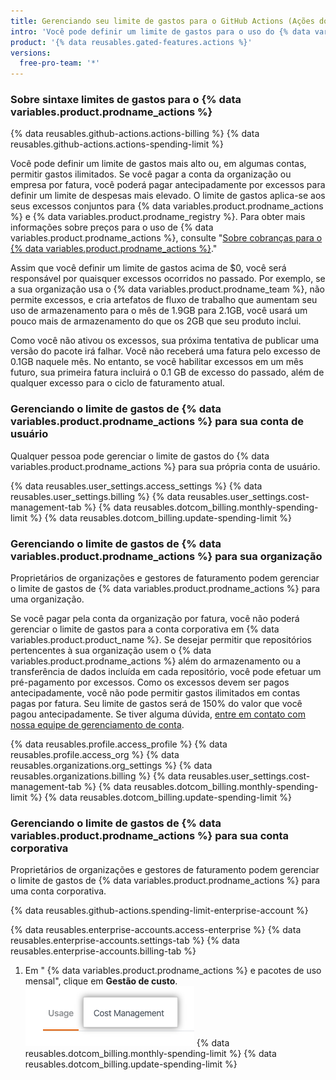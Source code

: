 ```yaml
---
title: Gerenciando seu limite de gastos para o GitHub Actions (Ações do GitHub)
intro: 'Você pode definir um limite de gastos para o uso do {% data variables.product.prodname_actions %}.'
product: '{% data reusables.gated-features.actions %}'
versions:
  free-pro-team: '*'
---
```


### Sobre sintaxe limites de gastos para o {% data variables.product.prodname_actions %}

{% data reusables.github-actions.actions-billing %} {% data reusables.github-actions.actions-spending-limit %}

Você pode definir um limite de gastos mais alto ou, em algumas contas, permitir gastos ilimitados. Se você pagar a conta da organização ou empresa por fatura, você poderá pagar antecipadamente por excessos para definir um limite de despesas mais elevado. O limite de gastos aplica-se aos seus excessos conjuntos para {% data variables.product.prodname_actions %} e {% data variables.product.prodname_registry %}. Para obter mais informações sobre preços para o uso de {% data variables.product.prodname_actions %}, consulte "[Sobre cobranças para o {% data variables.product.prodname_actions %}](/github/setting-up-and-managing-billing-and-payments-on-github/about-billing-for-github-actions)."

Assim que você definir um limite de gastos acima de $0, você será responsável por quaisquer excessos ocorridos no passado. Por exemplo, se a sua organização usa o {% data variables.product.prodname_team %}, não permite excessos, e cria artefatos de fluxo de trabalho que aumentam seu uso de armazenamento para o mês de 1.9GB para 2.1GB, você usará um pouco mais de armazenamento do que os 2GB que seu produto inclui.

Como você não ativou os excessos, sua próxima tentativa de publicar uma versão do pacote irá falhar. Você não receberá uma fatura pelo excesso de 0.1GB naquele mês. No entanto, se você habilitar excessos em um mês futuro, sua primeira fatura incluirá o 0.1 GB de excesso do passado, além de qualquer excesso para o ciclo de faturamento atual.

### Gerenciando o limite de gastos de {% data variables.product.prodname_actions %} para sua conta de usuário

Qualquer pessoa pode gerenciar o limite de gastos do {% data variables.product.prodname_actions %} para sua própria conta de usuário.

{% data reusables.user_settings.access_settings %}
{% data reusables.user_settings.billing %}
{% data reusables.user_settings.cost-management-tab %}
{% data reusables.dotcom_billing.monthly-spending-limit %}
{% data reusables.dotcom_billing.update-spending-limit %}

### Gerenciando o limite de gastos de {% data variables.product.prodname_actions %} para sua organização

Proprietários de organizações e gestores de faturamento podem gerenciar o limite de gastos de {% data variables.product.prodname_actions %} para uma organização.

Se você pagar pela conta da organização por fatura, você não poderá gerenciar o limite de gastos para a conta corporativa em {% data variables.product.product_name %}. Se desejar permitir que repositórios pertencentes à sua organização usem o {% data variables.product.prodname_actions %} além do armazenamento ou a transferência de dados incluída em cada repositório, você pode efetuar um pré-pagamento por excessos. Como os excessos devem ser pagos antecipadamente, você não pode permitir gastos ilimitados em contas pagas por fatura. Seu limite de gastos será de 150% do valor que você pagou antecipadamente. Se tiver alguma dúvida, [entre em contato com nossa equipe de gerenciamento de conta](https://enterprise.github.com/contact).

{% data reusables.profile.access_profile %}
{% data reusables.profile.access_org %}
{% data reusables.organizations.org_settings %}
{% data reusables.organizations.billing %}
{% data reusables.user_settings.cost-management-tab %}
{% data reusables.dotcom_billing.monthly-spending-limit %}
{% data reusables.dotcom_billing.update-spending-limit %}

### Gerenciando o limite de gastos de {% data variables.product.prodname_actions %} para sua conta corporativa

Proprietários de organizações e gestores de faturamento podem gerenciar o limite de gastos de {% data variables.product.prodname_actions %} para uma conta corporativa.

{% data reusables.github-actions.spending-limit-enterprise-account %}

{% data reusables.enterprise-accounts.access-enterprise %}
{% data reusables.enterprise-accounts.settings-tab %}
{% data reusables.enterprise-accounts.billing-tab %}
1. Em "
{% data variables.product.prodname_actions %} e pacotes de uso mensal", clique em **Gestão de custo**.
  ![Aba de gestão de custos](/assets/images/help/settings/cost-management-tab-enterprise.png)
{% data reusables.dotcom_billing.monthly-spending-limit %}
{% data reusables.dotcom_billing.update-spending-limit %}
